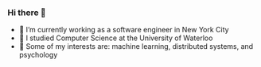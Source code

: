 ### Hi there 👋

- 🔭 I’m currently working as a software engineer in New York City
- 💬 I studied Computer Science at the University of Waterloo
- 🌱 Some of my interests are: machine learning, distributed systems, and psychology
<!--
<div>
  <img align="top" src="https://github-readme-stats.vercel.app/api?username=paksha&count_private=true&show_icons=true&hide_rank=true&hide=issues&border_color=ffffff" />
  <img align="top" src="https://github-readme-stats.vercel.app/api/top-langs/?username=paksha&hide=jupyter%20notebook&layout=compact&border_color=ffffff" />
</div>

**paksha/paksha** is a ✨ _special_ ✨ repository because its `README.md` (this file) appears on your GitHub profile.

Here are some ideas to get you started:

- 🔭 I’m currently working on ...
- 🌱 I’m currently learning ...
- 👯 I’m looking to collaborate on ...
- 🤔 I’m looking for help with ...
- 💬 Ask me about ...
- 📫 How to reach me: ...
- 😄 Pronouns: ...
- ⚡ Fun fact: ...
-->
